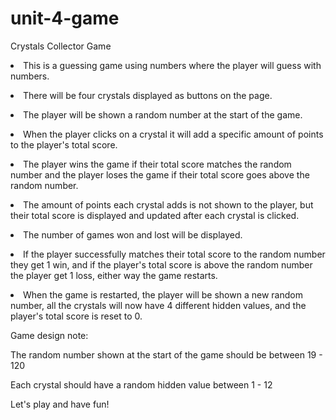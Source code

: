 # unit-4-game
Crystals Collector Game
<p><li>This is a guessing game using numbers where the player will guess with numbers.</li></p>
<p><li>There will be four crystals displayed as buttons on the page.</li></p>
<p><li>The player will be shown a random number at the start of the game.</li></p>
<p><li>When the player clicks on a crystal it will add a specific amount of points to the player's total score.</li></p>
<p><li>The player wins the game if their total score matches the random number and the player loses the game if their total score goes above the random number.</li></p>
<p><li>The amount of points each crystal adds is not shown to the player, but their total score is displayed and updated after each crystal is clicked.</li></p>
<p><li>The number of games won and lost will be displayed.</li></p>
<p><li>If the player successfully matches their total score to the random number they get 1 win, and if the player's total score is above the random number the player get 1 loss, either way the game restarts.</li></p>
<p><li>When the game is restarted, the player will be shown a new random number, all the crystals will now have 4 different hidden values, and the player's total score is reset to 0.</li></p>

Game design note:
<p>The random number shown at the start of the game should be between 19 - 120</p>
<p>Each crystal should have a random hidden value between 1 - 12</p>

Let's play and have fun!
